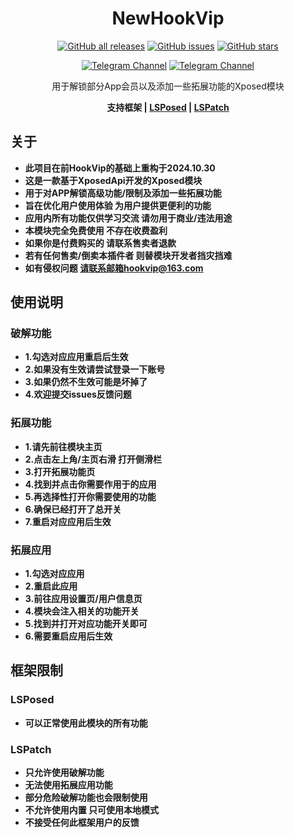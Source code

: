 <div align="center">
<h1>NewHookVip</h1>

<a href="https://github.com/Xposed-Modules-Repo/top.hookvip.pro/releases"><img alt="GitHub all releases" src="https://img.shields.io/github/downloads/Xposed-Modules-Repo/top.hookvip.pro/total?label=Downloads"></a>
<a href="https://github.com/Xposed-Modules-Repo/top.hookvip.pro/releases/latest"><img alt="GitHub issues" src="https://img.shields.io/github/v/release/Xposed-Modules-Repo/top.hookvip.pro"></a>
<a href="https://github.com/Xposed-Modules-Repo/top.hookvip.pro/stargazers"><img alt="GitHub stars" src="https://img.shields.io/github/stars/Xposed-Modules-Repo/top.hookvip.pro?label=stars"></a>

<a href="https://t.me/HookVipCl"><img alt="Telegram Channel" src="https://img.shields.io/badge/Telegram-频道-blue.svg?logo=telegram"></a>
<a href="https://t.me/HookVipChat"><img alt="Telegram Channel" src="https://img.shields.io/badge/Telegram-群组-blue.svg?logo=telegram"></a>

<p>用于解锁部分App会员以及添加一些拓展功能的Xposed模块</p>

<p>
   <b>支持框架 | <a href="https://github.com/LSPosed/LSPosed">LSPosed</a> | <a href="https://github.com/LSPosed/LSPatch">LSPatch</a>
</p>

</div>

## 关于

+ 此项目在前HookVip的基础上重构于2024.10.30
+ 这是一款基于XposedApi开发的Xposed模块
+ 用于对APP解锁高级功能/限制及添加一些拓展功能
+ 旨在优化用户使用体验 为用户提供更便利的功能
+ 应用内所有功能仅供学习交流 请勿用于商业/违法用途
+ 本模块完全免费使用 不存在收费盈利
+ 如果你是付费购买的 请联系售卖者退款
+ 若有任何售卖/倒卖本插件者 则替模块开发者挡灾挡难
+ 如有侵权问题 请联系邮箱hookvip@163.com

## 使用说明

### 破解功能

+ 1.勾选对应应用重启后生效
+ 2.如果没有生效请尝试登录一下账号
+ 3.如果仍然不生效可能是坏掉了
+ 4.欢迎提交issues反馈问题

### 拓展功能

+ 1.请先前往模块主页
+ 2.点击左上角/主页右滑 打开侧滑栏
+ 3.打开拓展功能页
+ 4.找到并点击你需要作用于的应用
+ 5.再选择性打开你需要使用的功能
+ 6.确保已经打开了总开关
+ 7.重启对应应用后生效

### 拓展应用

+ 1.勾选对应应用
+ 2.重启此应用
+ 3.前往应用设置页/用户信息页
+ 4.模块会注入相关的功能开关
+ 5.找到并打开对应功能开关即可
+ 6.需要重启应用后生效

## 框架限制

### LSPosed

+ 可以正常使用此模块的所有功能

### LSPatch

+ 只允许使用破解功能
+ 无法使用拓展应用功能
+ 部分危险破解功能也会限制使用
+ 不允许使用内置 只可使用本地模式
+ 不接受任何此框架用户的反馈
